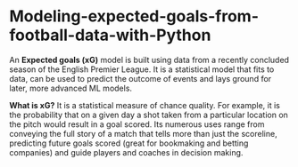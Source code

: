 # Modeling-expected-goals-from-football-data-with-Python

An **Expected goals (xG)** model is built using data from a recently concluded season of the English Premier League. It is a statistical model that fits to data, can be used to predict the outcome of events and lays ground for later, more advanced ML models.

**What is xG?**
It is a statistical measure of chance quality. For example, it is the probability that on a given day a shot taken from a particular location on the pitch would result in a goal scored. Its numerous uses range from conveying the full story of a match that tells more than just the scoreline, predicting future goals scored (great for bookmaking and betting companies) and guide players and coaches in decision making.



